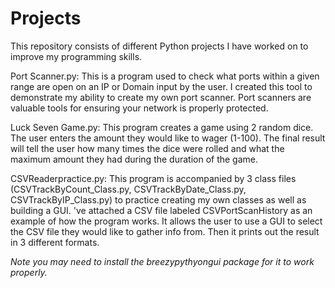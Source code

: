 # Projects


This repository consists of different Python projects I have worked on to improve my programming skills. 

Port Scanner.py: This is a program used to check what ports within a given range are open on an IP or Domain input by the user.
                 I created this tool to demonstrate my ability to create my own port scanner. Port scanners are valuable tools
                 for ensuring your network is properly protected. 

Luck Seven Game.py: This program creates a game using 2 random dice. The user enters the amount they would like to wager (1-100).
                    The final result will tell the user how many times the dice were rolled and what the maximum amount they had 
                    during the duration of the game.

CSVReaderpractice.py: This program is accompanied by 3 class files (CSVTrackByCount_Class.py, CSVTrackByDate_Class.py, CSVTrackByIP_Class.py)
                      to practice creating my own classes as well as building a GUI. 've attached a CSV file labeled CSVPortScanHistory
                      as an example of how the program works. It allows the user to use a GUI to select the CSV file they would like to
                      gather info from. Then it prints out the result in 3 different formats. 

*Note you may need to install the breezypythyongui package for it to work properly.*
